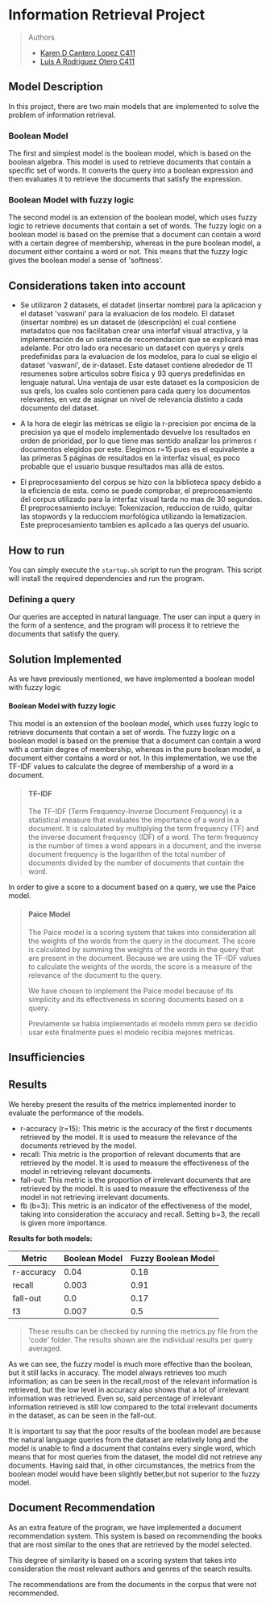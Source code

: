 # Information Retrieval Project

>Authors
> - [Karen D Cantero Lopez C411]()
> - [Luis A Rodriguez Otero C411]()

## Model Description

In this project, there are two main models that are implemented to solve the problem of information retrieval.

### Boolean Model
The first and simplest model is the boolean model, which is based on the boolean algebra. This model is used to retrieve
documents that contain a specific set of words. 
It converts the query into a boolean expression and then evaluates it to retrieve the documents that satisfy the expression.

### Boolean Model with fuzzy logic
The second model is an extension of the boolean model, which uses fuzzy logic to retrieve documents that contain a set of words.
The fuzzy logic on a boolean model is based on the premise that a document can contain a word with a certain degree of membership, whereas in the pure
boolean model, a document either contains a word or not.
This means that the fuzzy logic gives the boolean model a sense of 'softness'.

## Considerations taken into account
 - Se utilizaron 2 datasets, el datadet (insertar nombre) para la aplicacion y el dataset 'vaswani' para la evaluacion de los modelo. El dataset (insertar nombre) es un dataset de (descripción) el cual contiene metadatos que nos facilitaban crear una interfaf visual atractiva, y la implementación de un sistema de recomendacion que se explicará mas adelante. Por otro lado era necesario un dataset con querys y qrels predefinidas para la evaluacion de los modelos, para lo cual se eligio el dataset 'vaswani', de ir-dataset. Este dataset contiene alrededor de 11 resumenes sobre articulos sobre física y 93 querys predefinidas en lenguaje natural. Una ventaja de usar este dataset es la composicion de sus qrels, los cuales solo contienen para cada query los documentos relevantes, en vez de asignar un nivel de relevancia distinto a cada documento del dataset.

 - A la hora de elegir las métricas se eligio la r-precision por encima de la precision ya que el modelo implementado devuelve los resultados en orden de prioridad, por lo que tiene mas sentido analizar los primeros r documentos elegidos por este. Elegimos r=15 pues es el equivalente a las primeras 5 páginas de resultados en la interfaz visual, es poco probable que el usuario busque resultados mas allá de estos.

 - El preprocesamiento del corpus se hizo con la biblioteca spacy debido a la eficiencia de esta. como se puede comprobar, el preprocesamiento del corpus utilizado para la interfaz visual tarda no mas de 30 segundos. El preprocesamiento incluye: Tokenizacion, reduccion de ruido, quitar las stopwords y la reducciom morfológica utilizando la lematizacion. Este preprocesamiento tambien es aplicado a las querys del usuario.

## How to run 
You can simply execute the `startup.sh` script to run the program. This script will install the required dependencies and run the program.

### Defining a query
Our queries are accepted in natural language. The user can input a query in the form of a sentence, and the program will process it to retrieve the documents that satisfy the query.

## Solution Implemented

As we have previously mentioned, we have implemented a boolean model with fuzzy logic

#### Boolean Model with fuzzy logic
This model is an extension of the boolean model, which uses fuzzy logic to retrieve documents that contain a set of words.
The fuzzy logic on a boolean model is based on the premise that a document can contain a word with a certain degree of membership, whereas in the pure
boolean model, a document either contains a word or not.
In this implementation, we use the TF-IDF values to calculate the degree of membership of a word in a document.
> #### TF-IDF
> The TF-IDF (Term Frequency-Inverse Document Frequency) is a statistical measure that evaluates the importance of a word in a document.
> It is calculated by multiplying the term frequency (TF) and the inverse document frequency (IDF) of a word.
> The term frequency is the number of times a word appears in a document, and the inverse document frequency is the logarithm of the total number of documents divided by the number of documents that contain the word.


In order to give a score to a document based on a query, we use the Paice model.

> #### Paice Model
> The Paice model is a scoring system that takes into consideration all the weights of the words from the query in the document.
> The score is calculated by summing the weights of the words in the query that are present in the document.
> Because we are using the TF-IDF values to calculate the weights of the words, the score is a measure of the relevance of the document to the query.
> 
> We have chosen to implement the Paice model because of its simplicity and its effectiveness in scoring documents based on a query.
>
> Previamente se habia implementado el modelo mmm pero se decidio usar este finalmente pues el modelo recibia mejores metricas.


## Insufficiencies



## Results
We hereby present the results of the metrics implemented inorder to evaluate the performance of the models.
- r-accuracy (r=15): This metric is the accuracy of the first r documents retrieved by the model. It is used to measure the relevance of the documents retrieved by the model.
- recall: This metric is the proportion of relevant documents that are retrieved by the model. It is used to measure the effectiveness of the model in retrieving relevant documents.
- fall-out: This metric is the proportion of irrelevant documents that are retrieved by the model. It is used to measure the effectiveness of the model in not retrieving irrelevant documents.
- fb (b=3): This metric is an indicator of the effectiveness of the model, taking into consideration the accuracy and recall. Setting b=3, the recall is given more importance.

**Results for both models:**

Metric | Boolean Model | Fuzzy Boolean Model
---    |---            |---
r-accuracy | 0.04 | 0.18
recall | 0.003 | 0.91
fall-out | 0.0 | 0.17
f3 | 0.007 | 0.5

> These results can be checked by running the metrics.py file from the 'code' folder. The results shown are the individual results per query averaged.

As we can see, the fuzzy model is much more effective than the boolean, but it still lacks in accuracy. The model always retrieves too much information; as can be seen in the recall,most of the relevant information is retrieved, but the low level in accuracy also shows that a lot of irrelevant information was retrieved. Even so, said percentage of irrelevant information retrieved is still low compared to the total irrelevant documents in the dataset, as can be seen in the fall-out.

It is important to say that the poor results of the boolean model are because the natural language queries from the dataset are relatively long and the model is unable to find a document that contains every single word, which means that for most queries from the dataset, the model did not retrieve any documents. Having said that, in other circumstances, the metrics from the boolean model would have been slightly better,but not superior to the fuzzy model.


## Document Recommendation
As an extra feature of the program, we have implemented a document recommendation system. 
This system is based on recommending the books that are most similar to the ones that are retrieved by the model selected.

This degree of similarity is based on a scoring system that takes into consideration the most relevant authors and genres of the search results.

The recommendations are from the documents in the corpus that were not recommended.

